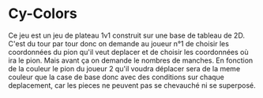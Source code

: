 # Cy-Colors

Ce jeu est un jeu de plateau 1v1 construit sur une base de tableau de 2D. C'est du tour par tour donc on demande au joueur n°1 de choisir les coordonnées du pion qu'il veut deplacer et de choisir les coordonnées où ira le pion. Mais avant ça on demande le nombres de manches. En fonction de la couleur le pion du joueur 2 qu'il voudra déplacer sera de la meme couleur que la case de base donc avec des conditions sur chaque deplacement, car les pieces ne peuvent pas se chevauché ni se superposé. 
